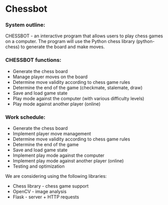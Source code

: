 # Chessbot

### System outline:

CHESSBOT - an interactive program that allows users to play chess games on a computer. The program will use the Python chess library (python-chess) to generate the board and make moves.

### CHESSBOT functions:

- Generate the chess board
- Manage player moves on the board
- Determine move validity according to chess game rules
- Determine the end of the game (checkmate, stalemate, draw)
- Save and load game state
- Play mode against the computer (with various difficulty levels)
- Play mode against another player (online)


### Work schedule:

- Generate the chess board
- Implement player move management
- Determine move validity according to chess game rules
- Determine the end of the game
- Save and load game state
- Implement play mode against the computer
- Implement play mode against another player (online)
- Testing and optimization

We are considering using the following libraries:
- Chess library - chess game support
- OpenCV - image analysis
- Flask - server + HTTP requests

